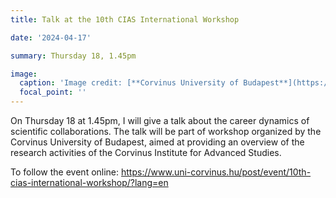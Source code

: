 ```yaml
---
title: Talk at the 10th CIAS International Workshop

date: '2024-04-17'

summary: Thursday 18, 1.45pm

image:
  caption: 'Image credit: [**Corvinus University of Budapest**](https://www.uni-corvinus.hu/post/event/10th-cias-international-workshop/?lang=en)'
  focal_point: ''
---
```

On Thursday 18 at 1.45pm, I will give a talk about the career dynamics of scientific collaborations.
The talk will be part of workshop organized by the Corvinus University of Budapest, aimed at providing an overview of the research activities of the Corvinus Institute for Advanced Studies.

To follow the event online: https://www.uni-corvinus.hu/post/event/10th-cias-international-workshop/?lang=en